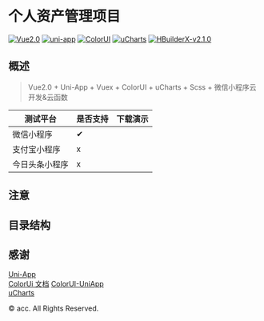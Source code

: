 #  个人资产管理项目  

[![Vue2.0](https://img.shields.io/badge/build-Vue2.0-%234fc08d.svg)](https://github.com/vuejs/vue)
[![uni-app](https://img.shields.io/badge/build-Uni--App-brightgreen.svg)](https://github.com/dcloudio/uni-app)
[![ColorUI](https://img.shields.io/badge/UI-ColorUI-%230081ff.svg)](https://github.com/weilanwl/ColorUI)
[![uCharts](https://img.shields.io/badge/build-uCharts-%2381CDE6.svg)](https://www.ucharts.cn/)
[![HBuilderX-v2.1.0](https://img.shields.io/badge/HBuilderX-v2.1.0-green.svg)](http://www.dcloud.io/hbuilderx.html)  

## 概述  


> Vue2.0 + Uni-App + Vuex + ColorUI + uCharts + Scss + 微信小程序云开发&云函数  


| 测试平台 | 是否支持 | 下载演示 |  
|------|------|------|   
| 微信小程序 | ✔ |   |  
| 支付宝小程序 | x |   |  
| 今日头条小程序 | x |   |  


## 注意  




## 目录结构  
## 

## 感谢  

[Uni-App](https://uniapp.dcloud.io/)  
[ColorUi 文档](https://www.kancloud.cn/m22543/colorui/1289229)
[ColorUI-UniApp](http://ext.dcloud.net.cn/plugin?id=239)  
[uCharts](http://ext.dcloud.net.cn/plugin?id=271) 

© acc. All Rights Reserved.